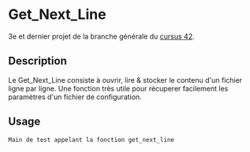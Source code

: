 # Get_Next_Line
3e et dernier projet de la branche générale du [cursus 42](https://www.42.fr).

## Description

Le Get_Next_Line consiste à ouvrir, lire & stocker le contenu d'un fichier ligne par ligne.
Une fonction très utile pour récuperer facilement les paramètres d'un fichier de configuration.

## Usage

```
Main de test appelant la fonction get_next_line
```
